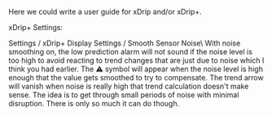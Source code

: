 Here we could write a user guide for xDrip and/or xDrip+.

xDrip+ Settings:

Settings / xDrip+ Display Settings / Smooth Sensor Noise\\
With noise smoothing on, the low prediction alarm will not sound if the noise level is too high to avoid reacting to trend changes that are just due to noise which I think you had earlier. The :warning: symbol will appear when the noise level is high enough that the value gets smoothed to try to compensate. The trend arrow will vanish when noise is really high that trend calculation doesn't make sense. The idea is to get through small periods of noise with minimal disruption. There is only so much it can do though.
